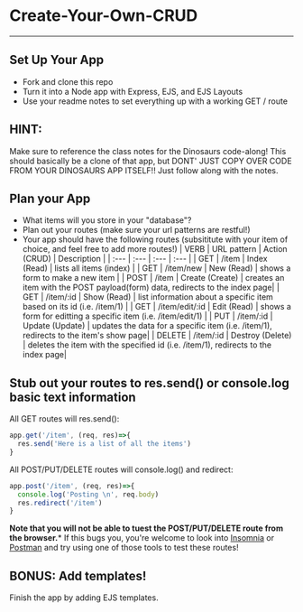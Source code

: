 # Create-Your-Own-CRUD
---

## Set Up Your App
* Fork and clone this repo
* Turn it into a Node app with Express, EJS, and EJS Layouts
* Use your readme notes to set everything up with a working GET / route

## HINT:
Make sure to reference the class notes for the Dinosaurs code-along! This should basically be a clone of that app, but DONT' JUST COPY OVER CODE FROM YOUR DINOSAURS APP ITSELF!! Just follow along with the notes.

## Plan your App
* What items will you store in your "database"?
* Plan out your routes (make sure your url patterns are restful!)
* Your app should have the following routes (subsititute with your item of choice, and feel free to add more routes!)
| VERB | URL pattern | Action \(CRUD\) | Description |
| :--- | :--- | :--- | :--- |
| GET | /item | Index \(Read\) | lists all items (index) |
| GET | /item/new | New \(Read\) | shows a form to make a new item |
| POST | /item | Create \(Create\) | creates an item with the POST payload\(form\) data, redirects to the index page|
| GET | /item/:id | Show \(Read\) | list information about a specific item based on its id \(i.e. /item/1\) |
| GET | /item/edit/:id | Edit \(Read\) | shows a form for editting a specific item \(i.e. /item/edit/1\) |
| PUT | /item/:id | Update \(Update\) | updates the data for a specific item \(i.e. /item/1\), redirects to the item's show page|
| DELETE | /item/:id | Destroy \(Delete\) | deletes the item with the specified id \(i.e. /item/1\), redirects to the index page|

## Stub out your routes to res.send() or console.log basic text information

All GET routes will res.send():
```javascript
app.get('/item', (req, res)=>{
  res.send('Here is a list of all the items')
}
```

All POST/PUT/DELETE routes will console.log() and redirect:
```javascript
app.post('/item', (req, res)=>{
  console.log('Posting \n', req.body)
  res.redirect('/item')
}
```

**Note that you will not be able to tuest the POST/PUT/DELETE route from the browser.*** If this bugs you, you're welcome to look into [Insomnia](https://insomnia.rest/) or [Postman](https://www.postman.com/) and try using one of those tools to test these routes!

## BONUS: Add templates!

Finish the app by adding EJS templates.
